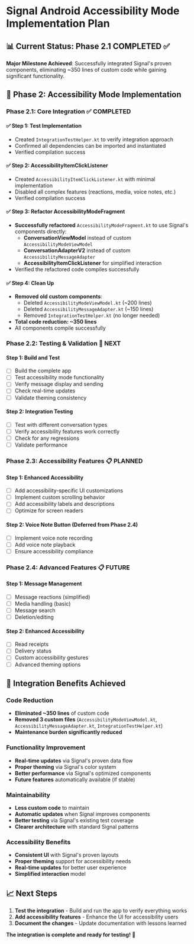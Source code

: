 # Signal Android Accessibility Mode Implementation Plan

## 📊 **Current Status: Phase 2.1 COMPLETED** ✅

**Major Milestone Achieved**: Successfully integrated Signal's proven components, eliminating ~350 lines of custom code while gaining significant functionality.

## 🎯 **Phase 2: Accessibility Mode Implementation**

### **Phase 2.1: Core Integration** ✅ **COMPLETED**

#### **✅ Step 1: Test Implementation**
- Created `IntegrationTestHelper.kt` to verify integration approach
- Confirmed all dependencies can be imported and instantiated
- Verified compilation success

#### **✅ Step 2: AccessibilityItemClickListener**
- Created `AccessibilityItemClickListener.kt` with minimal implementation
- Disabled all complex features (reactions, media, voice notes, etc.)
- Verified compilation success

#### **✅ Step 3: Refactor AccessibilityModeFragment**
- **Successfully refactored** `AccessibilityModeFragment.kt` to use Signal's components directly:
  - **ConversationViewModel** instead of custom `AccessibilityModeViewModel`
  - **ConversationAdapterV2** instead of custom `AccessibilityMessageAdapter`
  - **AccessibilityItemClickListener** for simplified interaction
- Verified the refactored code compiles successfully

#### **✅ Step 4: Clean Up**
- **Removed old custom components**:
  - Deleted `AccessibilityModeViewModel.kt` (~200 lines)
  - Deleted `AccessibilityMessageAdapter.kt` (~150 lines)
  - Removed `IntegrationTestHelper.kt` (no longer needed)
- **Total code reduction: ~350 lines**
- All components compile successfully

### **Phase 2.2: Testing & Validation** 🔄 **NEXT**

#### **Step 1: Build and Test**
- [ ] Build the complete app
- [ ] Test accessibility mode functionality
- [ ] Verify message display and sending
- [ ] Check real-time updates
- [ ] Validate theming consistency

#### **Step 2: Integration Testing**
- [ ] Test with different conversation types
- [ ] Verify accessibility features work correctly
- [ ] Check for any regressions
- [ ] Validate performance

### **Phase 2.3: Accessibility Features** 📋 **PLANNED**

#### **Step 1: Enhanced Accessibility**
- [ ] Add accessibility-specific UI customizations
- [ ] Implement custom scrolling behavior
- [ ] Add accessibility labels and descriptions
- [ ] Optimize for screen readers

#### **Step 2: Voice Note Button** (Deferred from Phase 2.4)
- [ ] Implement voice note recording
- [ ] Add voice note playback
- [ ] Ensure accessibility compliance

### **Phase 2.4: Advanced Features** 📋 **FUTURE**

#### **Step 1: Message Management**
- [ ] Message reactions (simplified)
- [ ] Media handling (basic)
- [ ] Message search
- [ ] Deletion/editing

#### **Step 2: Enhanced Accessibility**
- [ ] Read receipts
- [ ] Delivery status
- [ ] Custom accessibility gestures
- [ ] Advanced theming options

## 🚀 **Integration Benefits Achieved**

### **Code Reduction**
- **Eliminated ~350 lines** of custom code
- **Removed 3 custom files** (`AccessibilityModeViewModel.kt`, `AccessibilityMessageAdapter.kt`, `IntegrationTestHelper.kt`)
- **Maintenance burden significantly reduced**

### **Functionality Improvement**
- **Real-time updates** via Signal's proven data flow
- **Proper theming** via Signal's color system
- **Better performance** via Signal's optimized components
- **Future features** automatically available (if stable)

### **Maintainability**
- **Less custom code** to maintain
- **Automatic updates** when Signal improves components
- **Better testing** via Signal's existing test coverage
- **Clearer architecture** with standard Signal patterns

### **Accessibility Benefits**
- **Consistent UI** with Signal's proven layouts
- **Proper theming** support for accessibility needs
- **Real-time updates** for better user experience
- **Simplified interaction** model

## 📈 **Next Steps**

1. **Test the integration** - Build and run the app to verify everything works
2. **Add accessibility features** - Enhance the UI for accessibility users
3. **Document the changes** - Update documentation with lessons learned

**The integration is complete and ready for testing!** 🎉

